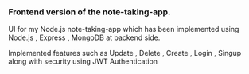 <h3>Frontend version of the note-taking-app.</h3>

<p>UI for my Node.js note-taking-app which has been implemented using Node.js , Express , MongoDB at backend side.</p>

<p>Implemented features such as Update , Delete , Create , Login , Singup along with security using JWT Authentication</p>
